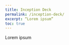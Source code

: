 ```yaml
---
title: Inception Deck
permalink: /inception-deck/
excerpt: “Lorem ipsum”
toc: true
---
```


Lorem ipsum